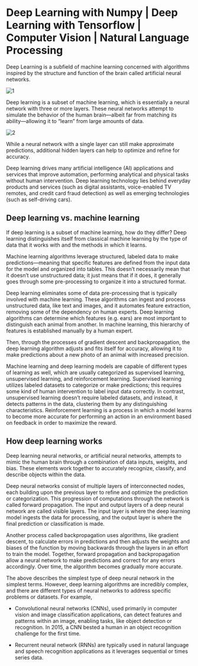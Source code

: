 # Deep Learning with Numpy | Deep Learning with Tensorflow | Computer Vision | Natural Language Processing

Deep Learning is a subfield of machine learning concerned with algorithms inspired by the structure and function of the brain called artificial neural networks.

![1](https://user-images.githubusercontent.com/6717452/170855596-c6fe4b9e-c4dd-416f-ba59-5616c8df22c2.jpg)

Deep learning is a subset of machine learning, which is essentially a neural network with three or more layers. These neural networks attempt to simulate the behavior of the human brain—albeit far from matching its ability—allowing it to “learn” from large amounts of data.

![2](https://user-images.githubusercontent.com/6717452/170855628-302e16b8-05a5-4b40-8521-85bbdba894e3.jpg)

While a neural network with a single layer can still make approximate predictions, additional hidden layers can help to optimize and refine for accuracy.

Deep learning drives many artificial intelligence (AI) applications and services that improve automation, performing analytical and physical tasks without human intervention. Deep learning technology lies behind everyday products and services (such as digital assistants, voice-enabled TV remotes, and credit card fraud detection) as well as emerging technologies (such as self-driving cars).

## **Deep learning vs. machine learning**

If deep learning is a subset of machine learning, how do they differ? Deep learning distinguishes itself from classical machine learning by the type of data that it works with and the methods in which it learns.

Machine learning algorithms leverage structured, labeled data to make predictions—meaning that specific features are defined from the input data for the model and organized into tables. This doesn’t necessarily mean that it doesn’t use unstructured data; it just means that if it does, it generally goes through some pre-processing to organize it into a structured format.

Deep learning eliminates some of data pre-processing that is typically involved with machine learning. These algorithms can ingest and process unstructured data, like text and images, and it automates feature extraction, removing some of the dependency on human experts. Deep learning algorithms can determine which features (e.g. ears) are most important to distinguish each animal from another. In machine learning, this hierarchy of features is established manually by a human expert.

Then, through the processes of gradient descent and backpropagation, the deep learning algorithm adjusts and fits itself for accuracy, allowing it to make predictions about a new photo of an animal with increased precision.  

Machine learning and deep learning models are capable of different types of learning as well, which are usually categorized as supervised learning, unsupervised learning, and reinforcement learning. Supervised learning utilizes labeled datasets to categorize or make predictions; this requires some kind of human intervention to label input data correctly. In contrast, unsupervised learning doesn’t require labeled datasets, and instead, it detects patterns in the data, clustering them by any distinguishing characteristics. Reinforcement learning is a process in which a model learns to become more accurate for performing an action in an environment based on feedback in order to maximize the reward.

## **How deep learning works**

Deep learning neural networks, or artificial neural networks, attempts to mimic the human brain through a combination of data inputs, weights, and bias. These elements work together to accurately recognize, classify, and describe objects within the data.

Deep neural networks consist of multiple layers of interconnected nodes, each building upon the previous layer to refine and optimize the prediction or categorization. This progression of computations through the network is called forward propagation. The input and output layers of a deep neural network are called visible layers. The input layer is where the deep learning model ingests the data for processing, and the output layer is where the final prediction or classification is made.

Another process called backpropagation uses algorithms, like gradient descent, to calculate errors in predictions and then adjusts the weights and biases of the function by moving backwards through the layers in an effort to train the model. Together, forward propagation and backpropagation allow a neural network to make predictions and correct for any errors accordingly. Over time, the algorithm becomes gradually more accurate.

The above describes the simplest type of deep neural network in the simplest terms. However, deep learning algorithms are incredibly complex, and there are different types of neural networks to address specific problems or datasets. For example,

* Convolutional neural networks (CNNs), used primarily in computer vision and image classification applications, can detect features and patterns within an image, enabling tasks, like object detection or recognition. In 2015, a CNN bested a human in an object recognition challenge for the first time.

* Recurrent neural network (RNNs) are typically used in natural language and speech recognition applications as it leverages sequential or times series data.
